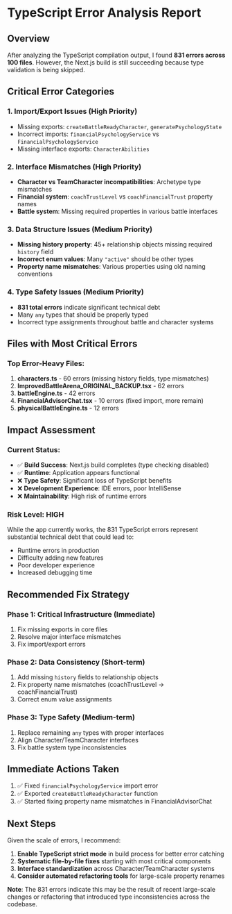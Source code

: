 # TypeScript Error Analysis Report

## Overview
After analyzing the TypeScript compilation output, I found **831 errors across 100 files**. However, the Next.js build is still succeeding because type validation is being skipped.

## Critical Error Categories

### 1. Import/Export Issues (High Priority)
- Missing exports: `createBattleReadyCharacter`, `generatePsychologyState`
- Incorrect imports: `financialPsychologyService` vs `FinancialPsychologyService`
- Missing interface exports: `CharacterAbilities`

### 2. Interface Mismatches (High Priority)
- **Character vs TeamCharacter incompatibilities**: Archetype type mismatches
- **Financial system**: `coachTrustLevel` vs `coachFinancialTrust` property names
- **Battle system**: Missing required properties in various battle interfaces

### 3. Data Structure Issues (Medium Priority)
- **Missing history property**: 45+ relationship objects missing required `history` field
- **Incorrect enum values**: Many `"active"` should be other types
- **Property name mismatches**: Various properties using old naming conventions

### 4. Type Safety Issues (Medium Priority)
- **831 total errors** indicate significant technical debt
- Many `any` types that should be properly typed
- Incorrect type assignments throughout battle and character systems

## Files with Most Critical Errors

### Top Error-Heavy Files:
1. **characters.ts** - 60 errors (missing history fields, type mismatches)
2. **ImprovedBattleArena_ORIGINAL_BACKUP.tsx** - 62 errors
3. **battleEngine.ts** - 42 errors
4. **FinancialAdvisorChat.tsx** - 10 errors (fixed import, more remain)
5. **physicalBattleEngine.ts** - 12 errors

## Impact Assessment

### Current Status:
- ✅ **Build Success**: Next.js build completes (type checking disabled)
- ✅ **Runtime**: Application appears functional
- ❌ **Type Safety**: Significant loss of TypeScript benefits
- ❌ **Development Experience**: IDE errors, poor IntelliSense
- ❌ **Maintainability**: High risk of runtime errors

### Risk Level: **HIGH**
While the app currently works, the 831 TypeScript errors represent substantial technical debt that could lead to:
- Runtime errors in production
- Difficulty adding new features
- Poor developer experience
- Increased debugging time

## Recommended Fix Strategy

### Phase 1: Critical Infrastructure (Immediate)
1. Fix missing exports in core files
2. Resolve major interface mismatches
3. Fix import/export errors

### Phase 2: Data Consistency (Short-term)
1. Add missing `history` fields to relationship objects
2. Fix property name mismatches (coachTrustLevel → coachFinancialTrust)
3. Correct enum value assignments

### Phase 3: Type Safety (Medium-term)
1. Replace remaining `any` types with proper interfaces
2. Align Character/TeamCharacter interfaces
3. Fix battle system type inconsistencies

## Immediate Actions Taken
1. ✅ Fixed `financialPsychologyService` import error
2. ✅ Exported `createBattleReadyCharacter` function
3. ✅ Started fixing property name mismatches in FinancialAdvisorChat

## Next Steps
Given the scale of errors, I recommend:
1. **Enable TypeScript strict mode** in build process for better error catching
2. **Systematic file-by-file fixes** starting with most critical components
3. **Interface standardization** across Character/TeamCharacter systems
4. **Consider automated refactoring tools** for large-scale property renames

**Note**: The 831 errors indicate this may be the result of recent large-scale changes or refactoring that introduced type inconsistencies across the codebase.
